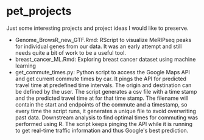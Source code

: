 # pet_projects
Just some interesting projects and project ideas I would like to preserve.

- Genome_BrowsR_new_GTF.Rmd: RScript to visualize MeRIPseq peaks for individual genes from our data. It was an early attempt and still needs quite a bit of work to be a useful tool.
- breast_cancer_ML.Rmd: Exploring breast cancer dataset using machine learning
- get_commute_times.py: Python script to access the Google Maps API and get current commute times by car. It pings the API for predicted travel time at predefined time intervals. The origin and destination can be defined by the user. The script generates a csv file with a time stamp and the predicted travel time at for that time stamp. The filename will contain the start and endpoints of the commute and a timestamp, so every time the script runs, it generates a unique file to avoid overwriting past data. Downstream analysis to find optimal times for commuting was performed using R. The script keeps pinging the API while it is running to get real-time traffic information and thus Google's best prediction.
